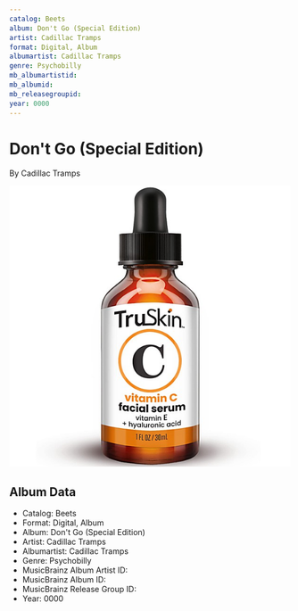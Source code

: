 ```yaml
---
catalog: Beets
album: Don't Go (Special Edition)
artist: Cadillac Tramps
format: Digital, Album
albumartist: Cadillac Tramps
genre: Psychobilly
mb_albumartistid: 
mb_albumid: 
mb_releasegroupid: 
year: 0000
---
```


# Don't Go (Special Edition)

By Cadillac Tramps

![](../../assets/beetscovers/Cadillac_Tramps-Dont_Go_Special_Edition.jpg)

## Album Data

- Catalog: Beets
- Format: Digital, Album
- Album: Don't Go (Special Edition)
- Artist: Cadillac Tramps
- Albumartist: Cadillac Tramps
- Genre: Psychobilly
- MusicBrainz Album Artist ID: 
- MusicBrainz Album ID: 
- MusicBrainz Release Group ID: 
- Year: 0000

